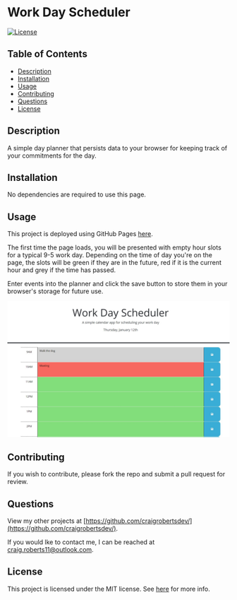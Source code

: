 # Work Day Scheduler

[![License](https://img.shields.io/badge/License-MIT-yellow.svg)](https://opensource.org/licenses/MIT)

## Table of Contents

- [Description](#description)
- [Installation](#installation)
- [Usage](#usage)
- [Contributing](#contributing)
- [Questions](#questions)
- [License](#license)

## Description

A simple day planner that persists data to your browser for keeping track of your commitments for the day.

## Installation

No dependencies are required to use this page.

## Usage

This project is deployed using GitHub Pages [here](https://craigrobertsdev.github.io/work-day-scheduler/).

The first time the page loads, you will be presented with empty hour slots for a typical 9-5 work day. Depending on the time of day you're on the page, the slots will be green if they are in the future, red if it is the current hour and grey if the time has passed.

Enter events into the planner and click the save button to store them in your browser's storage for future use.

  <p align="center">
  <img src="https://github.com/craigrobertsdev/work-day-scheduler/raw/main/screenshot.jpg">
  </p>

## Contributing

If you wish to contribute, please fork the repo and submit a pull request for review.

## Questions

View my other projects at [https://github.com/craigrobertsdev/](https://github.com/craigrobertsdev/).

If you would lke to contact me, I can be reached at [craig.roberts11@outlook.com](mailto:craig.roberts11@outlook.com).

## License

This project is licensed under the MIT license. See [here](https://opensource.org/licenses/MIT) for more info.
